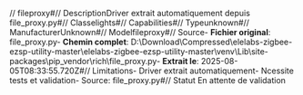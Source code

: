 // fileproxy#// DescriptionDriver extrait automatiquement depuis file_proxy.py#// Classelights#// Capabilities#// Typeunknown#// ManufacturerUnknown#// Modelfileproxy#// Source- **Fichier original**: file_proxy.py- **Chemin complet**: D:\Download\Compressed\elelabs-zigbee-ezsp-utility-master\elelabs-zigbee-ezsp-utility-master\venv\Lib\site-packages\pip\_vendor\rich\file_proxy.py- **Extrait le**: 2025-08-05T08:33:55.720Z#// Limitations- Driver extrait automatiquement- Ncessite tests et validation- Source: file_proxy.py#// Statut En attente de validation